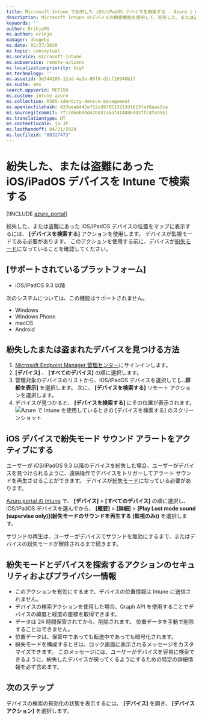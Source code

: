 ```yaml
---
title: Microsoft Intune で紛失した iOS/iPadOS デバイスを検索する - Azure | Microsoft Docs
description: Microsoft Intune のデバイスの検索機能を使用して、紛失した、または盗難にあった iOS/iPadOS デバイスを検索します。 デバイスの検索アクションを使用する場合は、セキュリティおよびプライバシーに関する詳細な情報を取得します。
keywords: ''
author: ErikjeMS
ms.author: erikje
manager: dougeby
ms.date: 02/27/2020
ms.topic: conceptual
ms.service: microsoft-intune
ms.subservice: remote-actions
ms.localizationpriority: high
ms.technology: ''
ms.assetid: 3e544286-12ad-4a3a-86f8-d2cf16940b1f
ms.suite: ems
search.appverid: MET150
ms.custom: intune-azure
ms.collection: M365-identity-device-management
ms.openlocfilehash: 433bea6442ef52cd970513213d1623faf8aae2ca
ms.sourcegitcommit: 7f17d6eb9dd41b031a6af4148863d2ffc4f49551
ms.translationtype: HT
ms.contentlocale: ja-JP
ms.lasthandoff: 04/21/2020
ms.locfileid: "80327473"
---
```

# <a name="locate-lost-or-stolen-iosipados-devices-with-intune"></a>紛失した、または盗難にあった iOS/iPadOS デバイスを Intune で検索する

[!INCLUDE [azure_portal](../includes/azure_portal.md)]

紛失した、または盗難にあった iOS/iPadOS デバイスの位置をマップに表示するには、 **[デバイスを検索する]** アクションを使用します。 デバイスが監視モードである必要があります。 このアクションを使用する前に、デバイスが[紛失モード](device-lost-mode.md)になっていることを確認してください。

## <a name="supported-platforms"></a>[サポートされているプラットフォーム]

- iOS/iPadOS 9.3 以降

次のシステムについては、この機能はサポートされません。 
- Windows
- Windows Phone
- macOS
- Android

## <a name="locate-a-lost-or-stolen-device"></a>紛失したまたは盗まれたデバイスを見つける方法

1. [Microsoft Endpoint Manager 管理センター](https://go.microsoft.com/fwlink/?linkid=2109431)にサインインします。
3. **[デバイス]** 、 **[すべてのデバイス]** の順に選択します。
4. 管理対象のデバイスのリストから、iOS/iPadOS デバイスを選択して **[...詳細を表示]** を選択します。 次に、 **[デバイスを検索する]** リモート アクションを選択します。
5. デバイスが見つかると、 **[デバイスを検索する]** にその位置が表示されます。
    ![Azure で Intune を使用しているときの [デバイスを検索する] のスクリーンショット](./media/device-locate/locate-device.png)


## <a name="activate-lost-mode-sound-alert-on-an-ios-device"></a>iOS デバイスで紛失モード サウンド アラートをアクティブにする

ユーザーが iOS/iPadOS 9.3 以降のデバイスを紛失した場合、ユーザーがデバイスを見つけられるように、遠隔操作でデバイスをトリガーしてアラート サウンドを再生させることができます。 デバイスが[紛失モード](device-lost-mode.md)になっている必要があります。

[Azure portal の Intune](https://aka.ms/intuneportal) で、 **[デバイス]**  >  **[すべてのデバイス]** の順に選択し、iOS/iPadOS デバイスを選んでから、 **[概要]**  >  **[詳細]**  >  **[Play Lost mode sound (supervise only)]\(紛失モードのサウンドを再生する (監視のみ)\)** を選択します。

サウンドの再生は、ユーザーがデバイスでサウンドを無効にするまで、またはデバイスの紛失モードが解除されるまで続きます。


## <a name="security-and-privacy-information-for-lost-mode-and-locate-device-actions"></a>紛失モードとデバイスを探索するアクションのセキュリティおよびプライバシー情報
- このアクションを有効にするまで、デバイスの位置情報は Intune に送信されません。
- デバイスの検索アクションを使用した場合、Graph API を使用することでデバイスの緯度と経度の座標を取得できます。
- データは 24 時間保管されてから、削除されます。 位置データを手動で削除することはできません。
- 位置データは、保管中であっても転送中であっても暗号化されます。
- 紛失モードを構成するときは、ロック画面に表示されるメッセージをカスタマイズできます。 このメッセージには、ユーザーがデバイスを容易に検索できるように、紛失したデバイスが戻ってくるようにするための特定の詳細情報を必ず含めます。

## <a name="next-steps"></a>次のステップ

デバイスの検索の有効化の状態を表示するには、 **[デバイス]** を開き、 **[デバイス アクション]** を選択します。

